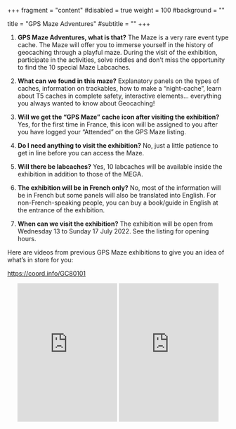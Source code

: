 +++
fragment = "content"
#disabled = true
weight = 100
#background = ""

title = "GPS Maze Adventures"
#subtitle = ""
+++

1. **GPS Maze Adventures, what is that?** The Maze is a very rare event type
   cache. The Maze will offer you to immerse yourself in the history of
   geocaching through a playful maze. During the visit of the exhibition,
   participate in the activities, solve riddles and don’t miss the opportunity
   to find the 10 special Maze Labcaches.

2. **What can we found in this maze?** Explanatory panels on the types of
   caches, information on trackables, how to make a “night-cache”, learn about
   T5 caches in complete safety, interactive elements… everything you always
   wanted to know about Geocaching!

3. **Will we get the “GPS Maze” cache icon after visiting the exhibition?** Yes,
   for the first time in France, this icon will be assigned to you after you
   have logged your “Attended” on the GPS Maze listing.

4. **Do I need anything to visit the exhibition?** No, just a little patience to
   get in line before you can access the Maze.

5. **Will there be labcaches?** Yes, 10 labcaches will be available inside the
   exhibition in addition to those of the MEGA.

6. **The exhibition will be in French only?** No, most of the information will
   be in French but some panels will also be translated into English. For
   non-French-speaking people, you can buy a book/guide in English at the
   entrance of the exhibition.

7. **When can we visit the exhibition?** The exhibition will be open from
   Wednesday 13 to Sunday 17 July 2022. See the listing for opening hours.

Here are videos from previous GPS Maze exhibitions to give you an idea of what’s in store for you:

https://coord.info/GC80101

<center>
<iframe width="45%" height="315" src="https://www.youtube.com/embed/auT8y---VDY" title="YouTube video player" frameborder="0" allow="accelerometer; autoplay; clipboard-write; encrypted-media; gyroscope; picture-in-picture; web-share" allowfullscreen></iframe>

<iframe width="45%" height="315" src="https://www.youtube.com/embed/0jGWvtAPwr0?start=182" title="YouTube video player" frameborder="0" allow="accelerometer; autoplay; clipboard-write; encrypted-media; gyroscope; picture-in-picture; web-share" allowfullscreen></iframe>
</center>